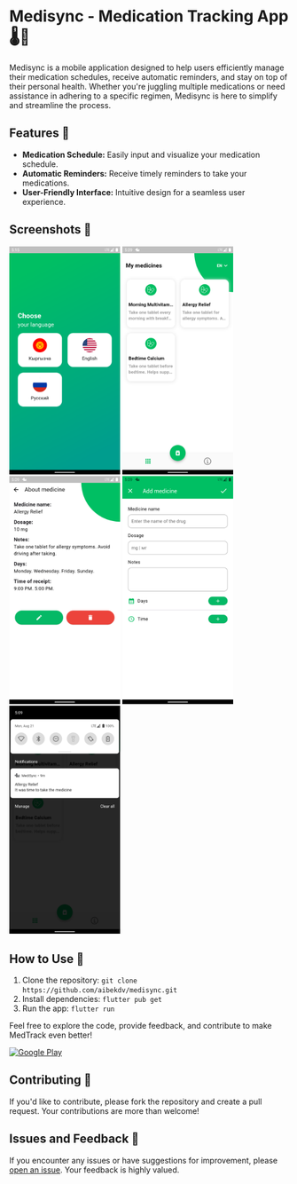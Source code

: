 # Medisync - Medication Tracking App 🌡️💊

Medisync is a mobile application designed to help users efficiently manage their medication schedules, receive automatic reminders, and stay on top of their personal health. Whether you're juggling multiple medications or need assistance in adhering to a specific regimen, Medisync is here to simplify and streamline the process.

## Features 🚀

- **Medication Schedule:** Easily input and visualize your medication schedule.
- **Automatic Reminders:** Receive timely reminders to take your medications.
- **User-Friendly Interface:** Intuitive design for a seamless user experience.

## Screenshots 📱

<p float="left">
  <img src="assets/screenshots/1.png" width="200" />
  <img src="assets/screenshots/2.png" width="200" /> 
  <img src="assets/screenshots/3.png" width="200" />
  <img src="assets/screenshots/4.png" width="200" />
  <img src="assets/screenshots/5.png" width="200" />
</p>


## How to Use 🤔

1. Clone the repository: `git clone https://github.com/aibekdv/medisync.git`
2. Install dependencies: `flutter pub get`
3. Run the app: `flutter run`

Feel free to explore the code, provide feedback, and contribute to make MedTrack even better!

[![Google Play](https://img.shields.io/badge/Google%20Play-Download%20on%20Google%20Play-blue)](https://play.google.com/store/apps/details?id=kg.neosoft.medisync)

## Contributing 🤝

If you'd like to contribute, please fork the repository and create a pull request. Your contributions are more than welcome!

## Issues and Feedback 💬

If you encounter any issues or have suggestions for improvement, please [open an issue](https://github.com/aibekdv/medisync/issues). Your feedback is highly valued.

